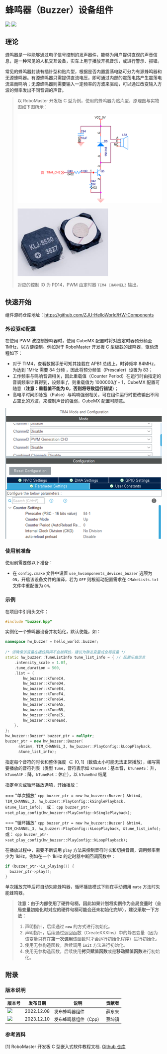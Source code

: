 # 蜂鸣器（Buzzer）设备组件

 <img src = "https://img.shields.io/badge/version-2.0.0-green"><sp> <img src = "https://img.shields.io/badge/author-dungloi | Caikunzhen-lightgrey">

## 理论

蜂鸣器是一种能够通过电子信号控制的发声器件，能够为用户提供直观的声音信息，是一种常见的人机交互设备，实车上用于播放开机音乐，或进行警示、报错。

常见的蜂鸣器封装有插针型和贴片型，根据是否内置震荡电路可分为有源蜂鸣器和无源蜂鸣器。有源蜂鸣器只需提供直流电压，即可通过内部的震荡电路产生震荡电流进而鸣响；无源蜂鸣器则需要输入一定频率的方波来驱动，可以通过改变输入方波的频率发出不同音调的声音。

> 以 RoboMaster 开发板 C 型为例，使用的蜂鸣器为贴片型，原理图与实物图如下图所示：
>
> ![image-20221208075947613](蜂鸣器设备组件.assets/image-20221208075947613.png)
>
> ![image-20221208075600049](蜂鸣器设备组件.assets/image-20221208075600049.png)
>
> 对应的控制 IO 为 PD14，PWM 由定时器 `TIM4 CHANNEL3` 输出。

## 快速开始

组件源码仓库地址：<https://github.com/ZJU-HelloWorld/HW-Components>

### 外设驱动配置

在使用 PWM 波控制蜂鸣器时，使用 CubeMX 配置时将对应定时器预分频至 1MHz，以方便控制。例如对于 RoboMaster 开发板 C 型板载的蜂鸣器，驱动流程如下：

* 对于 TIM4，查看数据手册可知其挂载在 APB1 总线上，时钟频率 84MHz，为达到 1MHz 需要 84 分频 ，因此将预分频值（Prescaler）设置为 83；
* 工作频率与鸣响音调相关，因此重载值（Counter Period）在运行时由指定的音调频率计算得到，设频率 $f$，则重载值为 $1000000 / f-1$，CubeMX 配置可随意（**注意：重载值不能为 0，否则将导致运行错误**）；
* 高电平时间即脉宽（Pulse）与鸣响强弱相关，可在组件运行时更改输出不同占空比的方波，来控制声音的强弱，CubeMX 配置可随意。

![image-20221208093940723](蜂鸣器设备组件.assets/image-20221208093940723.png)

### 使用前准备

使用前需要做以下准备：

* 在 `config.cmake` 文件中设置 `use_hwcomponents_devices_buzzer` 选项为 `ON`，开启该设备文件的编译，若为 `OFF` 则根驱动配置需求在 `CMakeLists.txt` 文件中重配置为 `ON`。

### 示例

在项目中引用头文件：

```cpp
#include "buzzer.hpp"
```

实例化一个蜂鸣器设备并初始化，默认使能，如：

```cpp
namespace hw_buzzer = hello_world::buzzer;

/* 请确保该变量在播放期间不会被释放，建议为静态变量或全局变量 */
static hw_buzzer::TuneListInfo tune_list_info = { // 配置乐曲信息
    .intensity_scale = 1.0f,
    .tune_duration = 500,
    .list = {
        hw_buzzer::kTuneC4,
        hw_buzzer::kTuneD4,
        hw_buzzer::kTuneE4,
        hw_buzzer::kTuneF4,
        hw_buzzer::kTuneG4,
        hw_buzzer::kTuneA5,
        hw_buzzer::kTuneB5,
        hw_buzzer::kTuneC5,
        hw_buzzer::kTuneEnd,
    },
};
hw_buzzer::Buzzer* buzzer_ptr = nullptr;
buzzer_ptr = new hw_buzzer::Buzzer(
      &htim4, TIM_CHANNEL_3, hw_buzzer::PlayConfig::kLoopPlayback,
      &tune_list_info);
```

指定每个音符的时长和整体强度 $\in (0,1]$（数值太小可能无法正常播放），编写需要播放的音符列表（类型 `Tune`，音符表示如 `kTuneA4`：基本音，`kTuneA4S`：升，`kTuneA4F`：降，`kTuneRet`：休止），以 `kTuneEnd` 结尾

指定单次或循环播放选项，开始播放：

=== "单次播放"
    ```cpp
    buzzer_ptr = new hw_buzzer::Buzzer(
      &htim4, TIM_CHANNEL_3, hw_buzzer::PlayConfig::kSinglePlayback,
      &tune_list_info);
    ```
    或：
    ```cpp
    buzzer_ptr->set_play_config(hw_buzzer::PlayConfig::kSinglePlayback);
    ```

=== "循环播放"
    ```cpp
    buzzer_ptr = new hw_buzzer::Buzzer(
      &htim4, TIM_CHANNEL_3, hw_buzzer::PlayConfig::kLoopPlayback,
      &tune_list_info);
    ```
    或：
    ```cpp
    buzzer_ptr->set_play_config(hw_buzzer::PlayConfig::kLoopPlayback);
    ```

在播放过程中，需要不断调用 `play` 方法来控制音符时长和切换音调，调用频率至少为 1kHz。例如在一个 1kHz 的定时器中断回调函数中：

```cpp
if (buzzer_ptr->is_playing()) {
  buzzer_ptr->play();
}
```

单次播放完毕后将自动失能蜂鸣器，循环播放模式下则在手动调用 `mute` 方法时失能蜂鸣器。

> **注意：由于内部使用了硬件句柄，因此如果计划将实例作为全局变量时（全局变量初始化时对应的硬件句柄可能会还未初始化完毕），建议采取一下方法：**
>
> 1. 声明指针，后续通过 **`new`** 的方式进行初始化。
> 2. 声明指针，后续通过返回函数（CreateXXXIns）中的静态变量（因为该变量只有在**第一次调用**该函数时才会运行初始化程序）进行初始化。
> 3. 使用无参构造函数，后续调用 **`init`** 方法进行初始化。
> 4. 使用无参构造函数，后续使用**拷贝赋值函数**或是**移动赋值函数**进行初始化。

## 附录

### 版本说明

| 版本号                                                       | 发布日期   | 说明           | 贡献者 |
| ------------------------------------------------------------ | ---------- | -------------- | ------ |
| <img src = "https://img.shields.io/badge/version-1.0.0-green"> | 2022.12.08 | 发布蜂鸣器组件 | 薛东来 |
| <img src = "https://img.shields.io/badge/version-2.0.0-green"> | 2023.12.10 | 发布蜂鸣器组件（Cpp） | 蔡坤镇 |

### 参考资料

[1] RoboMaster 开发板 C 型嵌入式软件教程文档. [Github 仓库](https://github.com/RoboMaster/Development-Board-C-Examples)
